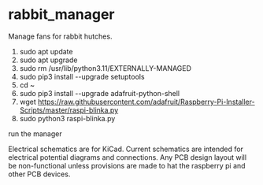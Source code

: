 # rabbit_manager
Manage fans for rabbit hutches.

1. sudo apt update
2. sudo apt upgrade
3. sudo rm /usr/lib/python3.11/EXTERNALLY-MANAGED
4. sudo pip3 install --upgrade setuptools
5. cd ~
6. sudo pip3 install --upgrade adafruit-python-shell
7. wget https://raw.githubusercontent.com/adafruit/Raspberry-Pi-Installer-Scripts/master/raspi-blinka.py
8. sudo python3 raspi-blinka.py

run the manager

Electrical schematics are for KiCad.  Current schematics are intended for electrical potential diagrams and connections.  Any PCB design layout will be non-functional unless provisions are made to hat the raspberry pi and other PCB devices.